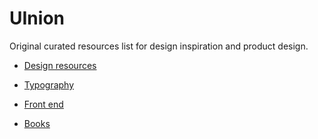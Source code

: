# UInion
Original curated resources list for design inspiration and product design.

* [Design resources](/Design%20Resources.md)

* [Typography](https://github.com/fcoquillat/UInion/blob/master/Typography.md)

* [Front end](https://github.com/fcoquillat/UInion/blob/master/Frontend.md)

* [Books](https://github.com/)

